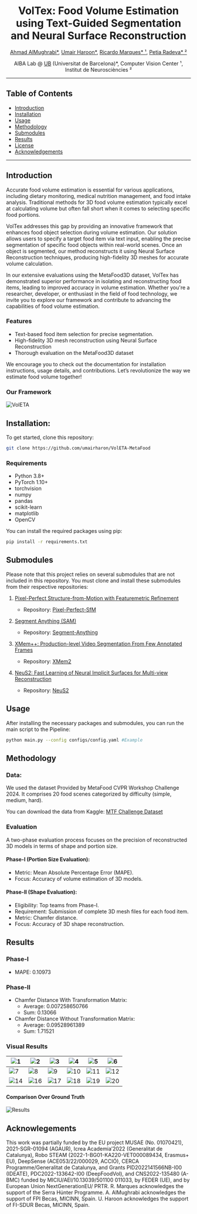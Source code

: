 <div align="center">
  <h1>VolTex: Food Volume Estimation using Text-Guided Segmentation and Neural Surface Reconstruction</h1>
  <p>
    <a href="https://www.linkedin.com/in/amughrabi/">Ahmad AlMughrabi*</a>, 
    <a href="https://www.linkedin.com/in/umair-haroon-8729611ab">Umair Haroon*</a>, 
    <a href="https://www.linkedin.com/in/ricardo-marques-a3128847/">Ricardo Marques* ¹</a>, 
    <a href="https://www.linkedin.com/in/petia-radeva-71651334/">Petia Radeva* ²</a>
  </p>
  <p>
    AIBA Lab @ <a href="https://web.ub.edu/web/ub/">UB</a> (Universitat de Barcelona)*,
    Computer Vision Center ¹,
    Institut de Neurosciències ²
  </p>
</div>

-----

## Table of Contents

- [Introduction](#introduction)
- [Installation](#installation)
- [Usage](#usage)
- [Methodology](#methodology)
- [Submodules](#submodules)
- [Results](#results)
- [License](#license)
- [Acknowledgements](#acknowledgements)

-----

## Introduction

Accurate food volume estimation is essential for various applications, including dietary monitoring, medical nutrition management, and food intake analysis. Traditional methods for 3D food volume estimation typically excel at calculating volume but often fall short when it comes to selecting specific food portions. 

VolTex addresses this gap by providing an innovative framework that enhances food object selection during volume estimation. Our solution allows users to specify a target food item via text input, enabling the precise segmentation of specific food objects within real-world scenes. Once an object is segmented, our method reconstructs it using Neural Surface Reconstruction techniques, producing high-fidelity 3D meshes for accurate volume calculation.

In our extensive evaluations using the MetaFood3D dataset, VolTex has demonstrated superior performance in isolating and reconstructing food items, leading to improved accuracy in volume estimation. Whether you're a researcher, developer, or enthusiast in the field of food technology, we invite you to explore our framework and contribute to advancing the capabilities of food volume estimation.

### Features

- Text-based food item selection for precise segmentation.
- High-fidelity 3D mesh reconstruction using Neural Surface Reconstruction
- Thorough evaluation on the MetaFood3D dataset

We encourage you to check out the documentation for installation instructions, usage details, and contributions. Let’s revolutionize the way we estimate food volume together!

### Our Framework

![VolETA](https://github.com/umairharon/VolETA-MetaFood/assets/88880739/36a646eb-d2eb-4c2d-8995-47b223b61c49)


## Installation:

To get started, clone this repository:

```bash 
git clone https://github.com/umairharon/VolETA-MetaFood

```

### Requirements

- Python 3.8+
- PyTorch 1.10+
- torchvision
- numpy
- pandas
- scikit-learn
- matplotlib
- OpenCV

You can install the required packages using pip:

```bash
pip install -r requirements.txt
```

## Submodules

Please note that this project relies on several submodules that are not included in this repository. You must clone and install these submodules from their respective repositories:

1. [Pixel-Perfect Structure-from-Motion with Featuremetric Refinement](https://arxiv.org/pdf/2108.08291)
      - Repository: [Pixel-Perfect-SfM](https://github.com/cvg/pixel-perfect-sfm)

2. [Segment Anything (SAM)](https://ai.meta.com/research/publications/segment-anything/)
      - Repository: [Segment-Anything](https://github.com/facebookresearch/segment-anything)

3. [XMem++: Production-level Video Segmentation From Few Annotated Frames](https://arxiv.org/pdf/2307.15958)
      - Repository: [XMem2](https://github.com/mbzuai-metaverse/XMem2?tab=readme-ov-file)

4. [NeuS2: Fast Learning of Neural Implicit Surfaces for Multi-view Reconstruction](https://arxiv.org/abs/2212.05231)
      - Repository: [NeuS2](https://github.com/19reborn/NeuS2?tab=readme-ov-file)

## Usage

After installing the necessary packages and submodules, you can run the main script to the Pipeline:

```bash
python main.py --config configs/config.yaml #Example
```
## Methodology

### Data:
We used the dataset Provided by MetaFood CVPR Workshop Challenge 2024. It comprises 20 food scenes  categorized by difficulty (simple, medium, hard).  

You can download the data from Kaggle: [MTF Challenge Dataset](https://www.kaggle.com/competitions/cvpr-metafood-3d-food-reconstruction-challenge/data)

### Evaluation
A two-phase evaluation process focuses on the precision of reconstructed 3D models in terms of shape and portion size.

#### Phase-I (Portion Size Evaluation):
- Metric: Mean Absolute Percentage Error (MAPE).
- Focus: Accuracy of volume estimation of 3D models.

#### Phase-II (Shape Evaluation):
- Eligibility: Top teams from Phase-I.
- Requirement: Submission of complete 3D mesh files for each food item.
- Metric: Chamfer distance.
- Focus: Accuracy of 3D shape reconstruction.

## Results

### Phase-I
- MAPE: 0.10973

### Phase-II
- Chamfer Distance With Transformation Matrix:
  - Average: 0.007258650766
  - Sum: 0.13066
- Chamfer Distance Without Transformation Matrix:
    - Average: 0.09528961389
    - Sum: 1.71521

### Visual Results

| ![1](https://github.com/GCVCG/VolETA-MetaFood/assets/88880739/da79f623-0cbe-4ff1-bd07-ad230fabd318) | ![2](https://github.com/GCVCG/VolETA-MetaFood/assets/88880739/4133aace-0770-4c0c-91fa-5f92e7133904) | ![3](https://github.com/GCVCG/VolETA-MetaFood/assets/88880739/54f4c111-9d29-44a8-96b6-a99455e258ba) | ![4](https://github.com/GCVCG/VolETA-MetaFood/assets/88880739/dc8f2fc7-b8f0-476d-a5ff-3122a6330f67) | ![5](https://github.com/GCVCG/VolETA-MetaFood/assets/88880739/dfb7972d-7687-468f-b572-e45e82808ab6) | ![6](https://github.com/GCVCG/VolETA-MetaFood/assets/88880739/ece9a850-4495-4b75-abe5-e5ad706199c8) |
| -------------- | -------------- | -------------- | -------------- | -------------- | -------------- |
| ![7](https://github.com/GCVCG/VolETA-MetaFood/assets/88880739/5467754d-022a-4b3d-9e98-e3e2507c3745) | ![8](https://github.com/GCVCG/VolETA-MetaFood/assets/88880739/51e9c2ad-b89c-4960-ad38-3fe93fc20f4f) | ![9](https://github.com/GCVCG/VolETA-MetaFood/assets/88880739/464239c2-7ef7-46d7-9180-bde2cf59c263) | ![10](https://github.com/GCVCG/VolETA-MetaFood/assets/88880739/25cc7f42-16f6-4b0a-b8c2-fb6d93d463bc) | ![11](https://github.com/GCVCG/VolETA-MetaFood/assets/88880739/da9d1f1d-b7da-4c2a-bbaa-fae27464c4be) | ![12](https://github.com/GCVCG/VolETA-MetaFood/assets/88880739/e0c63852-026a-476f-8989-11c108ac042f) |
| ![14](https://github.com/GCVCG/VolETA-MetaFood/assets/88880739/c33114cb-9be9-4e3f-b3da-108818d65b13)| ![16](https://github.com/GCVCG/VolETA-MetaFood/assets/88880739/8d524726-b24f-4ab5-8613-b3290a986266) | ![17](https://github.com/GCVCG/VolETA-MetaFood/assets/88880739/834da62a-6e03-4e68-b87f-1b1741f18079) | ![18](https://github.com/GCVCG/VolETA-MetaFood/assets/88880739/5026569f-96cc-49c8-ad99-715d939d0e77) | ![19](https://github.com/GCVCG/VolETA-MetaFood/assets/88880739/e195e724-c728-40ef-99c2-d917e7f2788d) | ![20](https://github.com/GCVCG/VolETA-MetaFood/assets/88880739/858b4c77-57af-4893-ab2f-c60dd5e4daaa) |

#### Comparison Over Ground Truth
![Results](https://github.com/GCVCG/VolETA-MetaFood/assets/88880739/abf9cd58-fc0f-490e-992c-3be10a815b93)

## Acknowlegements
This work was partially funded by the EU project MUSAE (No. 01070421), 2021-SGR-01094 (AGAUR), Icrea Academia’2022 (Generalitat de Catalunya), Robo STEAM (2022-1-BG01-KA220-VET000089434, Erasmus+ EU), DeepSense (ACE053/22/000029, ACCIÓ), CERCA Programme/Generalitat de Catalunya, and Grants PID2022141566NB-I00 (IDEATE), PDC2022-133642-I00 (DeepFoodVol), and CNS2022-135480 (A-BMC) funded by MICIU/AEI/10.13039/501100 011033, by FEDER (UE), and by European Union NextGenerationEU/ PRTR. R. Marques acknowledges the support of the Serra Húnter Programme. A. AlMughrabi acknowledges the support of FPI Becas, MICINN, Spain. U. Haroon acknowledges the support of FI-SDUR Becas, MICINN, Spain.
    
